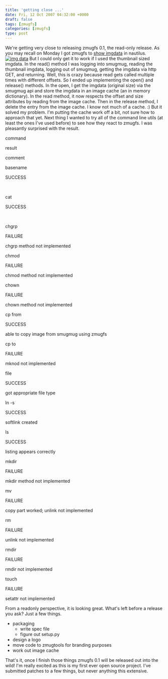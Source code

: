 ```yaml
---
title: 'getting close ...'
date: Fri, 12 Oct 2007 04:32:00 +0000
draft: false
tags: [zmugfs]
categories: [zmugfs]
type: post
---
```


We're getting very close to releasing zmugfs 0.1, the read-only release. As you may recall on Monday I got zmugfs to [show imgdata](http://zeusville.wordpress.com/2007/10/08/zmugfs-shows-image-data/) in nautilus. [](http://zeusville.files.wordpress.com/2007/10/zmugfs_imgdata.png "img data")[![img data](http://zeusville.files.wordpress.com/2007/10/zmugfs_imgdata.thumbnail.png)](http://zeusville.files.wordpress.com/2007/10/zmugfs_imgdata.png "img data") But I could only get it to work if I used the thumbnail sized imgdata. In the read() method I was logging into smugmug, reading the thumbnail imgdata, logging out of smugmug, getting the imgdata via http GET, and returning. Well, this is crazy because read gets called multiple times with different offsets. So I ended up implementing the open() and release() methods. In the open, I get the imgdata (original size) via the smugmug api and store the imgdata in an image cache (an in memory dictionary). In the read method, it now respects the offset and size attributes by reading from the image cache. Then in the release method, I delete the entry from the image cache. I know not much of a cache. :) But it solved my problem. I'm putting the cache work off a bit, not sure how to approach that yet. Next thing I wanted to try all of the command line utils (at least the ones I've used before) to see how they react to zmugfs. I was pleasantly surprised with the result.

command

result

comment

basename

SUCCESS

 

cat

SUCCESS

 

chgrp

FAILURE

chgrp method not implemented

chmod

FAILURE

chmod method not implemented

chown

FAILURE

chown method not implemented

cp from

SUCCESS

able to copy image from smugmug using zmugfs

cp to

FAILURE

mknod not implemented

file

SUCCESS

got appropriate file type

ln -s

SUCCESS

softlink created

ls

SUCCESS

listing appears correctly

mkdir

FAILURE

mkdir method not implemented

mv

FAILURE

copy part worked; unlink not implemented

rm

FAILURE

unlink not implemented

rmdir

FAILURE

rmdir not implemented

touch

FAILURE

setattr not implemented

From a readonly perspective, it is looking great. What's left before a release you ask? Just a few things.

*   packaging
    *   write spec file
    *   figure out setup.py
*   design a logo
*   move code to zmugtools for branding purposes
*   work out image cache

That's it, once I finish those things zmugfs 0.1 will be released out into the wild! I'm really excited as this is my first ever open source project. I've submitted patches to a few things, but never anything this extensive.